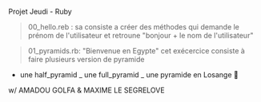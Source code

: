Projet Jeudi - Ruby 



> 00_hello.reb : sa consiste a créer des méthodes qui demande le prénom de l'utilisateur et retroune "bonjour + le nom de l'utilisateur"

>01_pyramids.rb: "Bienvenue en Egypte" cet exécercice consiste à faire plusieurs version de pyramide
- une half_pyramid
_ une full_pyramid
_ une pyramide en Losange 🔹







w/ AMADOU GOLFA & MAXIME LE SEGRELOVE